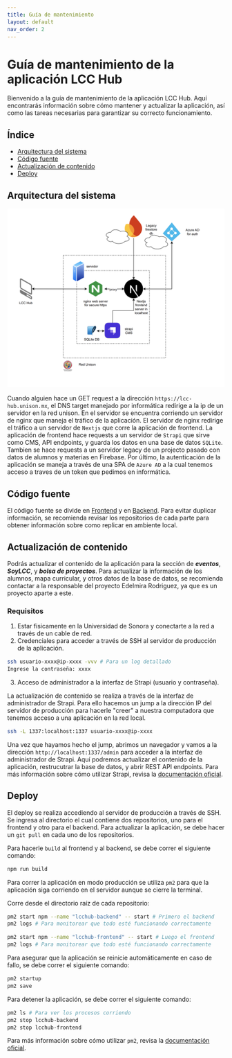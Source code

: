 ```yaml
---
title: Guía de mantenimiento
layout: default
nav_order: 2
---
```


# **Guía de mantenimiento de la aplicación LCC Hub**

Bienvenido a la guía de mantenimiento de la aplicación LCC Hub. Aquí encontrarás información sobre cómo mantener y actualizar la aplicación, así como las tareas necesarias para garantizar su correcto funcionamiento.

## **Índice**

- [Arquitectura del sistema](#arquitectura-del-sistema)
- [Código fuente](#código-fuente)
- [Actualización de contenido](#actualización-de-contenido)
- [Deploy](#deploy)

## **Arquitectura del sistema**

![alt text](image.png)

Cuando alguien hace un GET request a la dirección `https://lcc-hub.unison.mx`, el DNS target manejado por informática redirige a la ip de un servidor en la red unison. En el servidor se encuentra corriendo un servidor de nginx que maneja el tráfico de la aplicación. El servidor de nginx redirige el tráfico a un servidor de `Nextjs` que corre la aplicación de frontend. La aplicación de frontend hace requests a un servidor de `Strapi` que sirve como CMS, API endpoints, y guarda los datos en una base de datos `SQLite`. Tambien se hace requests a un servidor legacy de un projecto pasado con datos de alumnos y materias en Firebase. Por último, la autenticación de la aplicación se maneja a través de una SPA de `Azure AD` a la cual tenemos acceso a traves de un token que pedimos en informática.

## **Código fuente**

El código fuente se divide en [Frontend](https://github.com/enriquegiottonini/lcchub-dev) y en [Backend](https://github.com/enriquegiottonini/lcchub-backend-dev). Para evitar duplicar información, se recomienda revisar los repositorios de cada parte para obtener información sobre como replicar en ambiente local.

## **Actualización de contenido**

Podrás actualizar el contenido de la aplicación para la sección de **_eventos_**, **_SoyLCC_**, y **_bolsa de proyectos_**. Para actualizar la información de los alumnos, mapa curricular, y otros datos de la base de datos, se recomienda contactar a la responsable del proyecto Edelmira Rodriguez, ya que es un proyecto aparte a este.

### **Requisitos**

1. Estar fisicamente en la Universidad de Sonora y conectarte a la red a través de un cable de red.
2. Credenciales para acceder a través de SSH al servidor de producción de la aplicación.

```bash
ssh usuario-xxxx@ip-xxxx -vvv # Para un log detallado
Ingrese la contraseña: xxxx
```

3. Acceso de administrador a la interfaz de Strapi (usuario y contraseña).

La actualización de contenido se realiza a través de la interfaz de administrador de Strapi. Para ello hacemos un jump a la dirección IP del servidor de producción para hacerle "creer" a nuestra computadora que tenemos acceso a una aplicación en la red local.

```bash
ssh -L 1337:localhost:1337 usuario-xxxx@ip-xxxx
```

Una vez que hayamos hecho el jump, abrimos un navegador y vamos a la dirección `http://localhost:1337/admin` para acceder a la interfaz de administrador de Strapi. Aquí podremos actualizar el contenido de la aplicación, restrucutrar la base de datos, y abrir REST API endpoints. Para más información sobre cómo utilizar Strapi, revisa la [documentación oficial](https://strapi.io/documentation/developer-docs/latest/getting-started/introduction.html).

## **Deploy**

El deploy se realiza accediendo al servidor de producción a través de SSH. Se ingresa al directorio el cual contiene dos repositorios, uno para el frontend y otro para el backend. Para actualizar la aplicación, se debe hacer un `git pull` en cada uno de los repositorios.

Para hacerle `build` al frontend y al backend, se debe correr el siguiente comando:

```bash
npm run build
```

Para correr la aplicación en modo producción se utiliza `pm2` para que la aplicación siga corriendo en el servidor aunque se cierre la terminal.

Corre desde el directorio raíz de cada repositorio:

```bash
pm2 start npm --name "lcchub-backend" -- start # Primero el backend
pm2 logs # Para monitorear que todo esté funcionando correctamente
```

```bash
pm2 start npm --name "lcchub-frontend" -- start # Luego el frontend
pm2 logs # Para monitorear que todo esté funcionando correctamente
```

Para asegurar que la aplicación se reinicie automáticamente en caso de fallo, se debe correr el siguiente comando:

```bash
pm2 startup
pm2 save
```

Para detener la aplicación, se debe correr el siguiente comando:

```bash
pm2 ls # Para ver los procesos corriendo
pm2 stop lcchub-backend
pm2 stop lcchub-frontend
```

Para más información sobre cómo utilizar `pm2`, revisa la [documentación oficial](https://pm2.keymetrics.io/docs/usage/quick-start/).
